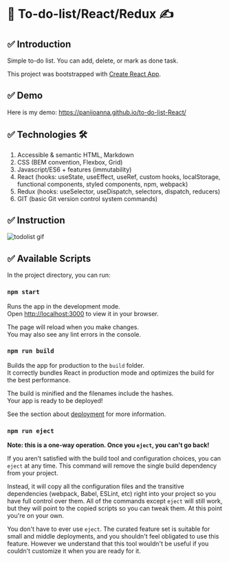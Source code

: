 # 📁 To-do-list/React/Redux ✍

## ✅ Introduction 
Simple to-do list. You can add, delete, or mark as done task.

This project was bootstrapped with [Create React App](https://github.com/facebook/create-react-app).

## ✅ Demo 
Here is my demo:
https://panijoanna.github.io/to-do-list-React/

## ✅ Technologies 🛠
1. Accessible & semantic HTML, Markdown
2. CSS (BEM convention, Flexbox, Grid)
3. Javascript/ES6 + features (immutability)
4. React (hooks: useState, useEffect, useRef, custom hooks, localStorage, functional components, styled components, npm, webpack)
5. Redux (hooks: useSelector, useDispatch, selectors, dispatch, reducers)
6. GIT (basic Git version control system commands)

## ✅ Instruction
![todolist gif](https://user-images.githubusercontent.com/105354955/202869873-8f8128dc-ffee-4a31-bd03-2c0ade919311.gif)

## ✅ Available Scripts 

In the project directory, you can run:

### `npm start` 

Runs the app in the development mode.\
Open [http://localhost:3000](http://localhost:3000) to view it in your browser.

The page will reload when you make changes.\
You may also see any lint errors in the console.

### `npm run build`

Builds the app for production to the `build` folder.\
It correctly bundles React in production mode and optimizes the build for the best performance.

The build is minified and the filenames include the hashes.\
Your app is ready to be deployed!

See the section about [deployment](https://facebook.github.io/create-react-app/docs/deployment) for more information.

### `npm run eject`

**Note: this is a one-way operation. Once you `eject`, you can't go back!**

If you aren't satisfied with the build tool and configuration choices, you can `eject` at any time. This command will remove the single build dependency from your project.

Instead, it will copy all the configuration files and the transitive dependencies (webpack, Babel, ESLint, etc) right into your project so you have full control over them. All of the commands except `eject` will still work, but they will point to the copied scripts so you can tweak them. At this point you're on your own.

You don't have to ever use `eject`. The curated feature set is suitable for small and middle deployments, and you shouldn't feel obligated to use this feature. However we understand that this tool wouldn't be useful if you couldn't customize it when you are ready for it.

